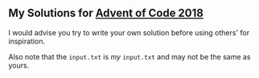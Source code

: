 ## My Solutions for [Advent of Code 2018](https://adventofcode.com/2018)

I would advise you try to write your own solution before using others' for inspiration.

Also note that the `input.txt` is *my* `input.txt` and may not be the same as yours.
